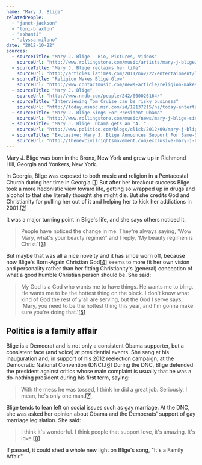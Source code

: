 ```yaml
---
name: "Mary J. Blige"
relatedPeople:
  - "janet-jackson"
  - "toni-braxton"
  - "ashanti"
  - "alyssa-milano"
date: "2012-10-22"
sources:
  - sourceTitle: "Mary J. Blige – Bio, Pictures, Videos"
    sourceUrl: "http://www.rollingstone.com/music/artists/mary-j-blige/biography"
  - sourceTitle: "Mary J. Blige reclaims her life"
    sourceUrl: "http://articles.latimes.com/2011/nov/22/entertainment/la-et-mary-j-blige-20111122"
  - sourceTitle: "Religion Makes Blige Glow"
    sourceUrl: "http://www.contactmusic.com/news-article/religion-makes-blige-glow"
  - sourceTitle: "Mary J. Blige"
    sourceUrl: "http://www.nndb.com/people/242/000026164/"
  - sourceTitle: "Interviewing Tom Cruise can be risky business"
    sourceUrl: "http://today.msnbc.msn.com/id/12137215/ns/today-entertainment/t/interviewing-tom-cruise-can-be-risky-business/#.UHd7QRg1afQ"
  - sourceTitle: "Mary J. Blige Sings For President Obama"
    sourceUrl: "http://www.rollingstone.com/music/news/mary-j-blige-sings-for-president-obama-20120907"
  - sourceTitle: "Mary J. Blige: Obama gets an 'A.'"
    sourceUrl: "http://www.politico.com/blogs/click/2012/09/mary-j-blige-obama-gets-an-a-134766.html"
  - sourceTitle: "Exclusive: Mary J. Blige Announces Support For Same-Sex Marriage in DNC Interview"
    sourceUrl: "http://thenewcivilrightsmovement.com/exclusive-mary-j-blige-announces-support-for-same-sex-marriage-in-dnc-interview/politics/2012/09/07/48529"
---
```


Mary J. Blige was born in the Bronx, New York and grew up in Richmond Hill, Georgia and Yonkers, New York.

In Georgia, Blige was exposed to both music and religion in a Pentacostal Church during her time in Georgia.<a class="source-citation" href="#http://www.rollingstone.com/music/artists/mary-j-blige/biography" title="Mary J. Blige – Bio, Pictures, Videos">[1]</a> But after her breakout success Blige took a more hedonistic view toward life, getting so wrapped up in drugs and alcohol to that she literally thought she might die. But she credits God and Christianity for pulling her out of it and helping her to kick her addictions in 2001.<a class="source-citation" href="#http://articles.latimes.com/2011/nov/22/entertainment/la-et-mary-j-blige-20111122" title="Mary J. Blige reclaims her life">[2]</a>

It was a major turning point in Blige's life, and she says others noticed it:

>People have noticed the change in me. They're always saying, 'Wow Mary, what's your beauty regime?' and I reply, 'My beauty regimen is Christ.'<a class="source-citation" href="#http://www.contactmusic.com/news-article/religion-makes-blige-glow" title="Religion Makes Blige Glow">[3]</a>

But maybe that was all a nice novelty and it has since worn off, because now Blige's Born-Again Christian God<a class="source-citation" href="#http://www.nndb.com/people/242/000026164/" title="Mary J. Blige">[4]</a> seems to more fit her own vision and personality rather than her fitting Christianity's (general) conception of what a good humble Christian person should be. She said:

>My God is a God who wants me to have things. He wants me to bling. He wants me to be the hottest thing on the block. I don't know what kind of God the rest of y'all are serving, but the God I serve says, 'Mary, you need to be the hottest thing this year, and I'm gonna make sure you're doing that.'<a class="source-citation" href="#http://today.msnbc.msn.com/id/12137215/ns/today-entertainment/t/interviewing-tom-cruise-can-be-risky-business/#.UHd7QRg1afQ" title="Interviewing Tom Cruise can be risky business">[5]</a>

## 

## Politics is a family affair

Blige is a Democrat and is not only a consistent Obama supporter, but a consistent face (and voice) at presidential events. She sang at his inauguration and, in support of his 2012 reelection campaign, at the Democratic National Convention (DNC).<a class="source-citation" href="#http://www.rollingstone.com/music/news/mary-j-blige-sings-for-president-obama-20120907" title="Mary J. Blige Sings For President Obama">[6]</a> During the DNC, Blige defended the president against critics whose main complaint is usually that he was a do-nothing president during his first term, saying:

>With the mess he was tossed, I think he did a great job. Seriously, I mean, he's only one man.<a class="source-citation" href="#http://www.politico.com/blogs/click/2012/09/mary-j-blige-obama-gets-an-a-134766.html" title="Mary J. Blige: Obama gets an &apos;A.&apos;">[7]</a>

Blige tends to lean left on social issues such as gay marriage. At the DNC, she was asked her opinion about Obama and the Democrats' support of gay marriage legislation. She said:

>I think it's wonderful. I think people that support love, it's amazing. It's love.<a class="source-citation" href="#http://thenewcivilrightsmovement.com/exclusive-mary-j-blige-announces-support-for-same-sex-marriage-in-dnc-interview/politics/2012/09/07/48529" title="Exclusive: Mary J. Blige Announces Support For Same-Sex Marriage in DNC Interview">[8]</a>

If passed, it could shed a whole new light on Blige's song, "It's a Family Affair."